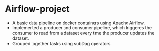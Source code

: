 # Airflow-project
* A basic data pipeline on docker containers using Apache Airflow.
* Implemented a producer and consumer pipeline, which triggeres the consumer to read from a dataset every time the producer updates the dataset.
* Grouped together tasks using subDag operators






